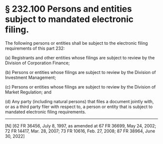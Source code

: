 # § 232.100   Persons and entities subject to mandated electronic filing.

The following persons or entities shall be subject to the electronic filing requirements of this part 232: 


(a) Registrants and other entities whose filings are subject to review by the Division of Corporation Finance;


(b) Persons or entities whose filings are subject to review by the Division of Investment Management;


(c) Persons or entities whose filings are subject to review by the Division of Market Regulation; and 


(d) Any party (including natural persons) that files a document jointly with, or as a third party filer with respect to, a person or entity that is subject to mandated electronic filing requirements.



---

[N] [62 FR 36456, July 8, 1997, as amended at 67 FR 36699, May 24, 2002; 72 FR 14417, Mar. 28, 2007; 73 FR 10616, Feb. 27, 2008; 87 FR 38964, June 30, 2022]





